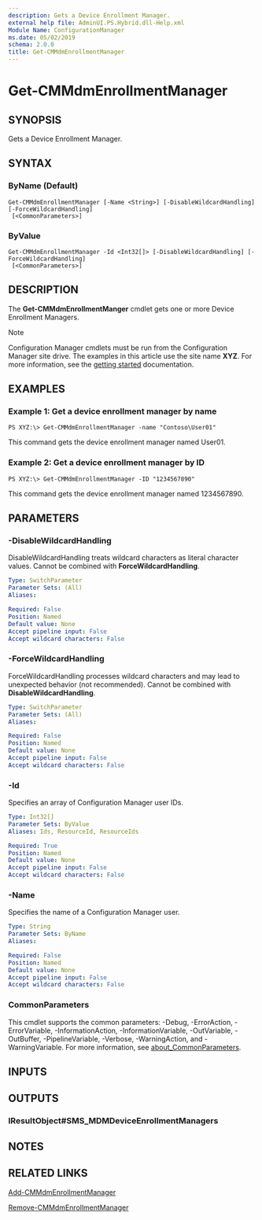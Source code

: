 ```yaml
---
description: Gets a Device Enrollment Manager.
external help file: AdminUI.PS.Hybrid.dll-Help.xml
Module Name: ConfigurationManager
ms.date: 05/02/2019
schema: 2.0.0
title: Get-CMMdmEnrollmentManager
---
```


# Get-CMMdmEnrollmentManager

## SYNOPSIS
Gets a Device Enrollment Manager.

## SYNTAX

### ByName (Default)
```
Get-CMMdmEnrollmentManager [-Name <String>] [-DisableWildcardHandling] [-ForceWildcardHandling]
 [<CommonParameters>]
```

### ByValue
```
Get-CMMdmEnrollmentManager -Id <Int32[]> [-DisableWildcardHandling] [-ForceWildcardHandling]
 [<CommonParameters>]
```

## DESCRIPTION
The **Get-CMMdmEnrollmentManger** cmdlet gets one or more Device Enrollment Managers.

> [!NOTE]
> Configuration Manager cmdlets must be run from the Configuration Manager site drive.
> The examples in this article use the site name **XYZ**. For more information, see the
> [getting started](/powershell/sccm/overview) documentation.

## EXAMPLES

### Example 1: Get a device enrollment manager by name
```
PS XYZ:\> Get-CMMdmEnrollmentManager -name "Contoso\User01"
```

This command gets the device enrollment manager named User01.

### Example 2: Get a device enrollment manager by ID
```
PS XYZ:\> Get-CMMdmEnrollmentManager -ID "1234567890"
```

This command gets the device enrollment manager named 1234567890.

## PARAMETERS

### -DisableWildcardHandling
DisableWildcardHandling treats wildcard characters as literal character values. Cannot be combined with **ForceWildcardHandling**.

```yaml
Type: SwitchParameter
Parameter Sets: (All)
Aliases:

Required: False
Position: Named
Default value: None
Accept pipeline input: False
Accept wildcard characters: False
```

### -ForceWildcardHandling
ForceWildcardHandling processes wildcard characters and may lead to unexpected behavior (not recommended). Cannot be combined with **DisableWildcardHandling**.

```yaml
Type: SwitchParameter
Parameter Sets: (All)
Aliases:

Required: False
Position: Named
Default value: None
Accept pipeline input: False
Accept wildcard characters: False
```

### -Id
Specifies an array of Configuration Manager user IDs.

```yaml
Type: Int32[]
Parameter Sets: ByValue
Aliases: Ids, ResourceId, ResourceIds

Required: True
Position: Named
Default value: None
Accept pipeline input: False
Accept wildcard characters: False
```

### -Name
Specifies the name of a Configuration Manager user.

```yaml
Type: String
Parameter Sets: ByName
Aliases:

Required: False
Position: Named
Default value: None
Accept pipeline input: False
Accept wildcard characters: False
```

### CommonParameters
This cmdlet supports the common parameters: -Debug, -ErrorAction, -ErrorVariable, -InformationAction, -InformationVariable, -OutVariable, -OutBuffer, -PipelineVariable, -Verbose, -WarningAction, and -WarningVariable. For more information, see [about_CommonParameters](https://go.microsoft.com/fwlink/?LinkID=113216).

## INPUTS

## OUTPUTS

### IResultObject#SMS_MDMDeviceEnrollmentManagers

## NOTES

## RELATED LINKS

[Add-CMMdmEnrollmentManager](Add-CMMdmEnrollmentManager.md)

[Remove-CMMdmEnrollmentManager](Remove-CMMdmEnrollmentManager.md)



